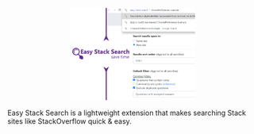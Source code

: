 <p align="center">
  <img src="./images/promo_large.png" width="50%" />
</p>

Easy Stack Search is a lightweight extension that makes searching Stack sites like StackOverflow quick & easy.
